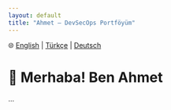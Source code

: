 ```yaml
---
layout: default
title: "Ahmet – DevSecOps Portföyüm"
---
```


🌐 [English](/) | [Türkçe](/tr/) | [Deutsch](/de/)

# 👋 Merhaba! Ben Ahmet
...
